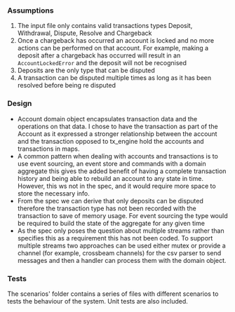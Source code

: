 ### Assumptions

1. The input file only contains valid transactions types Deposit, Withdrawal, Dispute, Resolve and Chargeback
2. Once a chargeback has occurred an account is locked and no more actions can be performed on that account. For example, 
   making a deposit after a chargeback has occurred will result in an `AccountLockedError` and the deposit will not be recognised
3. Deposits are the only type that can be disputed
4. A transaction can be disputed multiple times as long as it has been resolved before being re disputed

### Design
* Account domain object encapsulates transaction data and the operations on that data. I chose to have the transaction as part of the Account as it expressed a stronger relationship between the account and the transaction opposed to tx_engine hold the accounts and transactions in maps.
* A common pattern when dealing with accounts and transactions is to use event sourcing, an event store and commands with a domain aggregate this gives the added benefit of having a complete transaction history and being able to rebuild an account to any state in time. However, this ws not in the spec, and it would require more space to store the necessary info.
* From the spec we can derive that only deposits can be disputed therefore the transaction type has not been recorded with the transaction to save of memory usage. For event sourcing the type would be required to build the state of the aggregate for any given time
* As the spec only poses the question about multiple streams rather than specifies this as a requirement this has not been coded. To support multiple streams two approaches can be used either mutex or provide a channel (for example, crossbeam channels) for the csv parser to send messages and then a handler can process them with the domain object.

### Tests

The scenarios' folder contains a series of files with different scenarios to tests the behaviour of the system. Unit tests are also included.
